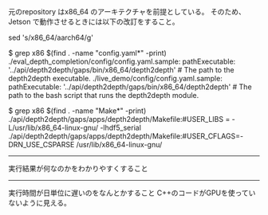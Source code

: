 元のrepository はx86_64 のアーキテクチャを前提としている。
そのため、Jetson で動作させるときには以下の改訂をすること。

sed 's/x86_64/aarch64/g' 

$ grep x86 $(find . -name "config.yaml*" -print)
./eval_depth_completion/config/config.yaml.sample:  pathExecutable: '../api/depth2depth/gaps/bin/x86_64/depth2depth'  # The path to the depth2depth executable.
./live_demo/config/config.yaml.sample:  pathExecutable: '../api/depth2depth/gaps/bin/x86_64/depth2depth'  # The path to the bash script that runs the depth2depth module.


$ grep x86 $(find . -name "Make*" -print)
./api/depth2depth/gaps/apps/depth2depth/Makefile:#USER_LIBS = -L/usr/lib/x86_64-linux-gnu/ -lhdf5_serial
./api/depth2depth/gaps/apps/depth2depth/Makefile:#USER_CFLAGS=-DRN_USE_CSPARSE /usr/lib/x86_64-linux-gnu/


-------------------------
実行結果が何なのかをわかりやすくすること

-------------------------

実行時間が日単位に遅いのをなんとかすること
C++のコードがGPUを使っていないように見える。

